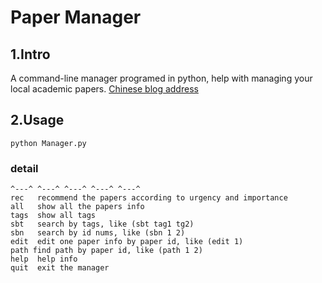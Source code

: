 # Paper Manager
##  1.Intro
A command-line manager programed in python, help with managing your local academic papers.
[Chinese blog address](http://www.jianshu.com/p/768db1472042)
## 2.Usage
 ```
 python Manager.py
 ```
### detail
```
^---^ ^---^ ^---^ ^---^ ^---^
rec   recommend the papers according to urgency and importance
all   show all the papers info
tags  show all tags
sbt   search by tags, like (sbt tag1 tg2)
sbn   search by id nums, like (sbn 1 2)
edit  edit one paper info by paper id, like (edit 1)
path find path by paper id, like (path 1 2)
help  help info
quit  exit the manager
```